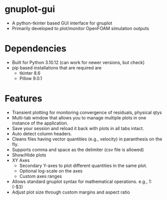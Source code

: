 # gnuplot-gui
- A python-tkinter based GUI interface for gnuplot
- Primarily developed to plot/monitor OpenFOAM simulation outputs

# Dependencies

- Built for Python 3.10.12 (can work for newer versions, but check)
- pip based installations that are required are
    - tkinter 8.6
    - Pillow 9.0.1

# Features
- Transient plotting for monitoring convergence of residuals, physical qtys
- Multi-tab window that allows you to manage multiple plots in one instance of the application.
- Save your session and reload it back with plots in all tabs intact.
- Auto detect column headers.
- Cleans files having vector quantities (e.g., velocity) in paranthesis on the fly.
- Supports comma and space as the delimiter (csv file is allowed)
- Show/Hide plots
- XY Axes
    - Secondary Y-axes to plot different quantities in the same plot.
    - Optional log-scale on the axes
    - Custom axes ranges
- Allows standard gnuplot syntax for mathematical operations. e.g., 1:(-$3)
- Adjust plot size through custom margins and aspect ratio
